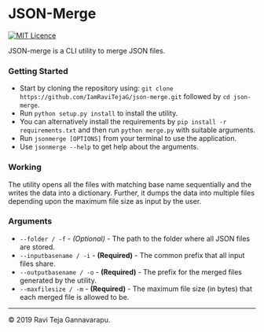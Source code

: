 # JSON-Merge

[![MIT Licence](https://badges.frapsoft.com/os/mit/mit.png?v=103)](https://opensource.org/licenses/mit-license.php)

JSON-merge is a CLI utility to merge JSON files.

### Getting Started
* Start by cloning the repository using: `git clone https://github.com/IamRaviTejaG/json-merge.git` followed by `cd json-merge`.
* Run `python setup.py install` to install the utility.
* You can alternatively install the requirements by `pip install -r requirements.txt` and then run `python merge.py` with suitable arguments.
* Run `jsonmerge [OPTIONS]` from your terminal to use the application.
* Use `jsonmerge --help` to get help about the arguments.

### Working
The utility opens all the files with matching base name sequentially and the writes the data into a dictionary. Further, it dumps the data into multiple files depending upon the maximum file size as input by the user.

### Arguments
* `--folder / -f` - _(Optional)_ - The path to the folder where all JSON files are stored.
* `--inputbasename / -i` - __(Required)__ - The common prefix that all input files share.
* `--outputbasename / -o` - __(Required)__ - The prefix for the merged files generated by the utility.
* `--maxfilesize / -m` - __(Required)__ - The maximum file size (in bytes) that each merged file is allowed to be.

---
© 2019 Ravi Teja Gannavarapu.